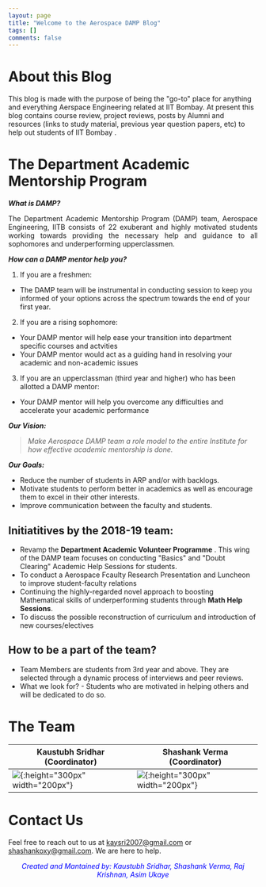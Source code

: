 ```yaml
---
layout: page
title: "Welcome to the Aerospace DAMP Blog"
tags: []
comments: false
---
```


# About this Blog

This blog is made with the purpose of being the "go-to" place for anything and everything Aerspace Engineering related at IIT Bombay. At present this blog contains course review, project reviews, posts by Alumni and resources (links to study material, previous year question papers, etc) to help out students of IIT Bombay .

# The Department Academic Mentorship Program

__*What is DAMP?*__

<div style="text-align: justify">
The Department Academic Mentorship Program (DAMP) team, Aerospace Engineering, IITB consists of 22 exuberant and highly motivated students working towards providing the necessary help and guidance to all sophomores and underperforming upperclassmen. 
</div>

__*How can a DAMP mentor help you?*__
1. If you are a freshmen: 
  * The DAMP team will be instrumental in conducting session to keep you informed of your options across the spectrum towards the end of your first year. 
2. If you are a rising sophomore: 
  * Your DAMP mentor will help ease your transition into department specific courses and actvities
  * Your DAMP mentor would act as a guiding hand in resolving your academic and non-academic issues
3. If you are an upperclassman (third year and higher) who has been allotted a DAMP mentor:
  * Your DAMP mentor will help you overcome any difficulties and accelerate your academic performance

__*Our Vision:*__
> *Make Aerospace DAMP team a role model to the entire Institute for how effective academic mentorship is done.*

__*Our Goals:*__
* Reduce the number of students in ARP and/or with backlogs.
* Motivate students to perform better in academics as well as encourage them to excel in their other interests.
* Improve communication between the faculty and students.

## Initiatitives by the 2018-19 team:
* Revamp the __Department Academic Volunteer Programme__ . This wing of the DAMP team focuses on conducting "Basics" and "Doubt Clearing" Academic Help Sessions for students.
* To conduct a Aerospace Fcaulty Research Presentation and Luncheon to improve student-faculty relations
* Continuing the highly-regarded novel approach to boosting Mathematical skills of underperforming students through  **Math Help Sessions**.
* To discuss the possible reconstruction of curriculum and introduction of new courses/electives

## How to be a part of the team?
* Team Members are students from 3rd year and above. They are selected through a dynamic process of interviews and peer reviews.
* What we look for? - Students who are motivated in helping others and will be dedicated to do so.

# The Team

Kaustubh Sridhar (Coordinator)                                           |  Shashank Verma (Coordinator)
------------------------------------------------------------------------------------------------------|----------------------------------------------------------------------------------------------------------------------------------
![](https://drive.google.com/uc?id=14iRWLS1EgFxhFCeHCycE_cez7Lkgu-or){:height="300px" width="200px"}  |  ![](https://drive.google.com/uc?id=1JDwmC4uzOjHfMGOvY_WY5clbqmGRUEpv){:height="300px" width="200px"}

# Contact Us

Feel free to reach out to us at [kaysri2007@gmail.com](mailto:kaysri2007@gmail.com) or [shashankoxy@gmail.com](mailto:shashankoxy@gmail.com). We are here to help.


<div style="text-align: center" >
<div style="color:#0000FF" >

<i>Created and Mantained by: Kaustubh Sridhar, Shashank Verma, Raj Krishnan, Asim Ukaye</i>

</div>
</div>

